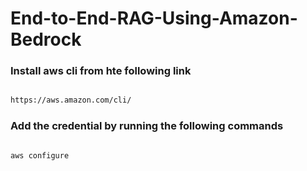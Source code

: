 # End-to-End-RAG-Using-Amazon-Bedrock


### Install aws cli from hte following link


```bash

https://aws.amazon.com/cli/

```

### Add the credential by running the following commands

```bash

aws configure
```